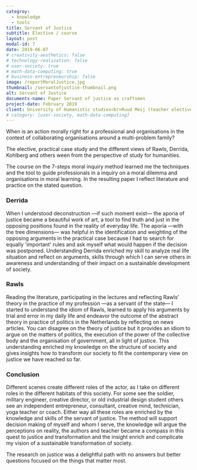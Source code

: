 ```yaml
---
categroy:
  - knowledge
  - tools
title: Servant of Justice
subtitle: Elective / course
layout: post
modal-id: 7
date: 2019-06-07
# creativity-aesthetics: false
# technology-realization: false
# user-society: true
# math-data-computing: true
# business-entrepreneurship: false
image: /reportMoralJustice.jpg
thumbnail: /servantofjustice-thumbnail.png
alt: Servant of Justice
documents-name: Paper Servant of justice as craftsmen
project-date: February 2019
client: University of Humanistic studies<br>Ruud Meij (teacher elective)<br>Veiligheidshuis Zuid-Holland Zuid
# category: [user-society, math-data-computing]
---
```

When is an action morally right for a professional and organisations in the context of collaborating organisations around a multi-problem family?

The elective, practical case study and the different views of Rawls, Derrida, Kohlberg and others ween from the perspective of study for humanities.

The course on the 7-steps moral inquiry method learned me the techniques and the tool to guide professionals in a inquiry on a moral dilemma and organisations in moral learning. In the resulting paper I reflect literature and practice on the stated question.
### Derrida
When I understood deconstruction —if such moment exist— the aporia of justice became a beautiful work of art, a tool to find truth and just in the opposing positions found in the reality of everyday life. The aporia —with the tree dimensions— was helpful in the identification and weighting of the opposing arguments in the practical case because I had to search for equally 'important' rules and ask myself what would happen if the decision was postponed.
Understanding Derrida enriched my skill to analyze real life situation and reflect on arguments, skills through which I can serve others in awareness and understanding of their impact on a sustainable development of society.
### Rawls
Reading the literature, participating in the lectures and reflecting Rawls’ theory in the practice of my profession —as a servant of the state— I started to understand the idiom of Rawls, learned to apply his arguments by trial and error in my daily life and endeavor the outcome of the abstract theory in practice of politics in the Netherlands by reflecting on news articles. You can disagree on the theory of justice but it provides an idiom to argue on the matters of politics, the execution of the power of the collective body and the organisation of government, all in light of justice. This understanding enriched my knowledge on the structure of society and gives insights how to transform our society to fit the contemporary view on justice we have reached so far.
### Conclusion
Different scenes create different roles of the actor, as I take on different roles in the different habitats of this society. For some see the soldier, military engineer, creative director, or old industrial design student others see an independent entrepreneur, consultant, creative mind, technician, yoga teacher or coach. Either way all these roles are enriched by the knowledge and skills of the servant of justice. The method will support decision making of myself and whom I serve, the knowledge will argue the perceptions on reality, the authors and teacher became a compass in this quest to justice and transformation and the insight enrich and complicate my vision of a sustainable transformation of society.

The research on justice was a delightful path with no answers but better questions focused on the things that matter most.
